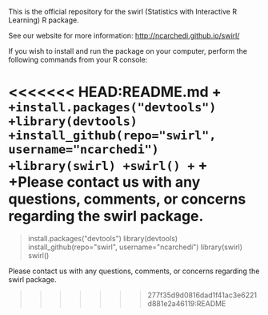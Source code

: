 This is the official repository for the swirl (Statistics with Interactive R Learning) R package.

See our website for more information: http://ncarchedi.github.io/swirl/

If you wish to install and run the package on your computer, perform the following commands from your R console:

<<<<<<< HEAD:README.md
+```
+install.packages("devtools")
+library(devtools)
+install_github(repo="swirl", username="ncarchedi")
+library(swirl)
+swirl()
+```
+
+Please contact us with any questions, comments, or concerns regarding the swirl package.
=======
> install.packages("devtools")
> library(devtools)
> install_github(repo="swirl", username="ncarchedi")
> library(swirl)
> swirl()

Please contact us with any questions, comments, or concerns regarding the swirl package.
>>>>>>> 277f35d9d0816dad1f41ac3e6221d881e2a46119:README
